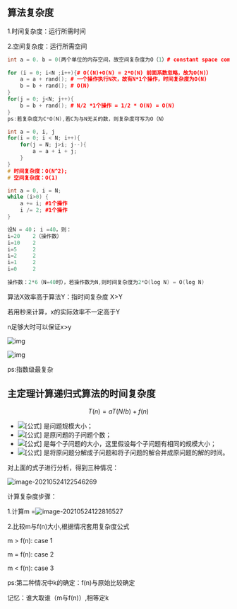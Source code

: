 ## 算法复杂度

1.时间复杂度：运行所需时间

2.空间复杂度：运行所需空间

```c++
int a = 0. b = 0(两个单位的内存空间，故空间复杂度为O（1）# constant space complexity)
    
for (i = 0; i<N ;i++){# O((N)+O(N) = 2*O(N) 前面系数忽略，故为O(N)）
    a = a + rand(); # 一个操作执行N次，故有N*1个操作，时间复杂度为O(N)
    b = b + rand(); # O(N)
}
for(j = 0; j<N; j++){
    b = b + rand(); # N/2 *1个操作 = 1/2 * O(N) = O(N) 
}
ps:若复杂度为C*O(N),若C为与N无关的数，则复杂度可写为O（N）
```



```c++
int a = 0, i, j
for(i = 0; i < N; i++){
    for(j = N; j>i; j--){
        a = a + i + j;
    }
}
# 时间复杂度：O(N^2);
# 空间复杂度：O(1)
```



```c++
int a = 0, i = N;
while (i>0) {
    a += i; #1个操作
    i /= 2; #1个操作
}

设N = 40； i =40，则：
i=20    2（操作数）
i=10    2 
i=5     2
i=2     2
i=1     2
i=0     2
    
操作数：2*6（N=40时），若操作数为N,则时间复杂度为2*O(log N) = O(log N)
```



算法X效率高于算法Y：指时间复杂度 X>Y

若用秒来计算，x的实际效率不一定高于Y

n足够大时可以保证x>y

![img](https://pic4.zhimg.com/80/v2-f2c2749d626c958eed7c320a10930f57_720w.jpg)



![img](https://pic3.zhimg.com/80/v2-e879535dab892ff8458d85bb5ff3648a_720w.jpg)



ps:指数级最复杂



## 主定理计算递归式算法的时间复杂度


$$
T(n) = aT(N/b)+f(n)
$$

- ![[公式]](https://www.zhihu.com/equation?tex=n) 是问题规模大小；
- ![[公式]](https://www.zhihu.com/equation?tex=a) 是原问题的子问题个数；
- ![[公式]](https://www.zhihu.com/equation?tex=n%2Fb) 是每个子问题的大小，这里假设每个子问题有相同的规模大小；
- ![[公式]](https://www.zhihu.com/equation?tex=f%28n%29) 是将原问题分解成子问题和将子问题的解合并成原问题的解的时间。



对上面的式子进行分析，得到三种情况：

![image-20210524122546269](C:\Users\。\AppData\Roaming\Typora\typora-user-images\image-20210524122546269.png)

计算复杂度步骤：

1.计算m =![image-20210524122816527](C:\Users\。\AppData\Roaming\Typora\typora-user-images\image-20210524122816527.png)

2.比较m与f(n)大小,根据情况套用复杂度公式

m > f(n): case 1

m = f(n): case 2

m < f(n): case 3

ps:第二种情况中k的确定：f(n)与原始比较确定



记忆：谁大取谁（m与f(n)）,相等定k